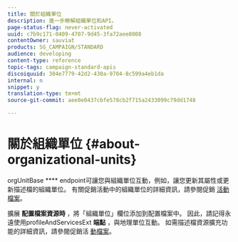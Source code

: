 ```yaml
---
title: 關於組織單位
description: 進一步瞭解組織單位和API。
page-status-flag: never-activated
uuid: c7b9c171-0409-4707-9d45-3fa72aee8008
contentOwner: sauviat
products: SG_CAMPAIGN/STANDARD
audience: developing
content-type: reference
topic-tags: campaign-standard-apis
discoiquuid: 304e7779-42d2-430a-9704-8c599a4eb1da
internal: n
snippet: y
translation-type: tm+mt
source-git-commit: aee0e0437cbfe578cb2f715a2433099c79dd1748

---
```



# 關於組織單位 {#about-organizational-units}

orgUnitBase **** endpoint可讓您與組織單位互動，例如，讓您更新其屬性或更新描述檔的組織單位。 有關促銷活動中的組織單位的詳細資訊，請參閱促銷 [活動檔案](https://helpx.adobe.com/campaign/standard/administration/using/organizational-units.html)。

擴展 **配置檔案資源時** ，將「組織單位」欄位添加到配置檔案中。 因此，請記得永遠使用profileAndServicesExt **端點** ，與地理單位互動。 如需描述檔資源擴充功能的詳細資訊，請參閱促銷活 [動檔案](https://helpx.adobe.com/campaign/standard/administration/using/organizational-units.html#partitioning-profiles)。
